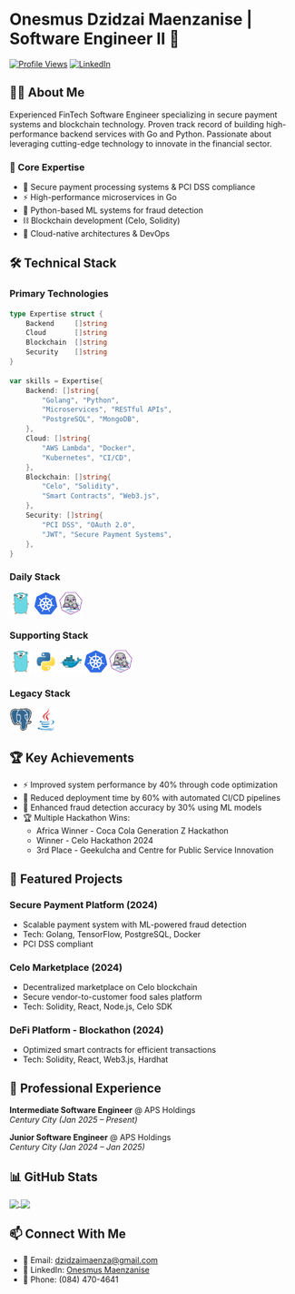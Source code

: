 # Onesmus Dzidzai Maenzanise | Software Engineer II 🚀

[![Profile Views](https://komarev.com/ghpvc/?username=oni1997code&label=Profile%20views&color=0e75b6&style=flat)](https://github.com/oni1997)
[![LinkedIn](https://img.shields.io/badge/LinkedIn-Connect-blue)](https://www.linkedin.com/in/onesmus-maenzanise-100432252/)

## 👨‍💻 About Me

Experienced FinTech Software Engineer specializing in secure payment systems and blockchain technology. Proven track record of building high-performance backend services with Go and Python. Passionate about leveraging cutting-edge technology to innovate in the financial sector.

### 🎯 Core Expertise
- 🔐 Secure payment processing systems & PCI DSS compliance
- ⚡ High-performance microservices in Go
- 🐍 Python-based ML systems for fraud detection
- ⛓️ Blockchain development (Celo, Solidity)
- 🚀 Cloud-native architectures & DevOps

## 🛠 Technical Stack

### Primary Technologies
```go
type Expertise struct {
    Backend     []string
    Cloud       []string
    Blockchain  []string
    Security    []string
}

var skills = Expertise{
    Backend: []string{
        "Golang", "Python",
        "Microservices", "RESTful APIs",
        "PostgreSQL", "MongoDB",
    },
    Cloud: []string{
        "AWS Lambda", "Docker",
        "Kubernetes", "CI/CD",
    },
    Blockchain: []string{
        "Celo", "Solidity",
        "Smart Contracts", "Web3.js",
    },
    Security: []string{
        "PCI DSS", "OAuth 2.0",
        "JWT", "Secure Payment Systems",
    },
}
```
### Daily Stack
<p>
  <img src="https://raw.githubusercontent.com/devicons/devicon/master/icons/go/go-original.svg" alt="go" width="40" height="40"/>
  <img src="https://raw.githubusercontent.com/devicons/devicon/master/icons/kubernetes/kubernetes-plain.svg" alt="kubernetes" width="40" height="40"/>
<img src="https://raw.githubusercontent.com/devicons/devicon/master/icons/podman/podman-original.svg" alt="podman" width="40" height="40"/>
</p>

### Supporting Stack
<p>
  <img src="https://raw.githubusercontent.com/devicons/devicon/master/icons/go/go-original.svg" alt="go" width="40" height="40"/>
  <img src="https://raw.githubusercontent.com/devicons/devicon/master/icons/python/python-original.svg" alt="python" width="40" height="40"/>
  <img src="https://raw.githubusercontent.com/devicons/devicon/master/icons/docker/docker-original.svg" alt="docker" width="40" height="40"/>
  <img src="https://raw.githubusercontent.com/devicons/devicon/master/icons/kubernetes/kubernetes-plain.svg" alt="kubernetes" width="40" height="40"/>
<img src="https://raw.githubusercontent.com/devicons/devicon/master/icons/podman/podman-original.svg" alt="podman" width="40" height="40"/>
</p>

### Legacy Stack
<p>
  <img src="https://raw.githubusercontent.com/devicons/devicon/master/icons/postgresql/postgresql-original.svg" alt="postgresql" width="40" height="40"/>
<img src="https://raw.githubusercontent.com/devicons/devicon/master/icons/java/java-original.svg" alt="java" width="40" height="40"/>
</p>

## 🏆 Key Achievements

- ⚡ Improved system performance by 40% through code optimization
- 🚀 Reduced deployment time by 60% with automated CI/CD pipelines
- 🤖 Enhanced fraud detection accuracy by 30% using ML models
- 🏆 Multiple Hackathon Wins:
  - Africa Winner - Coca Cola Generation Z Hackathon
  - Winner - Celo Hackathon 2024
  - 3rd Place - Geekulcha and Centre for Public Service Innovation

## 🚀 Featured Projects

### Secure Payment Platform (2024)
- Scalable payment system with ML-powered fraud detection
- Tech: Golang, TensorFlow, PostgreSQL, Docker
- PCI DSS compliant

### Celo Marketplace (2024)
- Decentralized marketplace on Celo blockchain
- Secure vendor-to-customer food sales platform
- Tech: Solidity, React, Node.js, Celo SDK

### DeFi Platform - Blockathon (2024)
- Optimized smart contracts for efficient transactions
- Tech: Solidity, React, Web3.js, Hardhat

## 💼 Professional Experience

**Intermediate Software Engineer** @ APS Holdings  
*Century City (Jan 2025 – Present)*

**Junior Software Engineer** @ APS Holdings  
*Century City (Jan 2024 – Jan 2025)*

## 📊 GitHub Stats

<a href="https://github.com/anuraghazra/github-readme-stats">
  <img height=200 align="center" src="https://github-readme-stats.vercel.app/api?username=oni1997&count_private=true&theme=midnight-purple&show_icons=true" />
</a>
<a href="https://github.com/anuraghazra/github-readme-stats">
  <img height=200 align="center" src="https://github-readme-stats.vercel.app/api/top-langs/?username=oni1997&layout=compact&langs_count=8&theme=midnight-purple&card_width=320" />
</a>

## 📫 Connect With Me

- 📧 Email: dzidzaimaenza@gmail.com
- 💼 LinkedIn: [Onesmus Maenzanise](https://www.linkedin.com/in/onesmus-maenzanise-100432252/)
- 📱 Phone: (084) 470-4641
